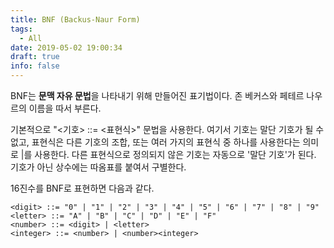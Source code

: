 ```yaml
---
title: BNF (Backus-Naur Form)
tags:
  - All
date: 2019-05-02 19:00:34
draft: true
info: false
---
```


BNF는 **문맥 자유 문법**을 나타내기 위해 만들어진 표기법이다. 존 베커스와 페테르 나우르의 이름을 따서 부른다.

기본적으로 "<기호> ::= <표현식>" 문법을 사용한다.
여기서 기호는 말단 기호가 될 수 없고, 표현식은 다른 기호의 조합, 또는 여러 가지의 표현식 중 하나를 사용한다는 의미로 |를 사용한다. 다른 표현식으로 정의되지 않은 기호는 자동으로 '말단 기호'가 된다. 기호가 아닌 상수에는 따옴표를 붙여서 구별한다.

16진수를 BNF로 표현하면 다음과 같다.

    <digit> ::= "0" | "1" | "2" | "3" | "4" | "5" | "6" | "7" | "8" | "9"
    <letter> ::= "A" | "B" | "C" | "D" | "E" | "F"
    <number> ::= <digit> | <letter>
    <integer> ::= <number> | <number><integer>
